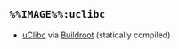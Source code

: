 ## `%%IMAGE%%:uclibc`

-	[uClibc](https://uclibc.org) via [Buildroot](https://buildroot.org) (statically compiled)
